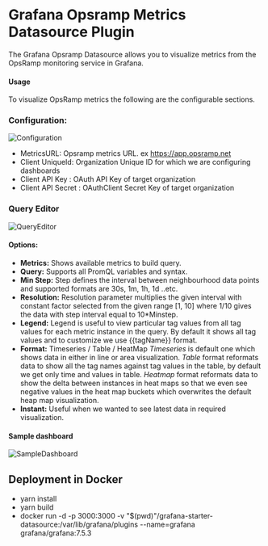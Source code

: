 # Grafana Opsramp Metrics Datasource Plugin
The Grafana Opsramp Datasource allows you to visualize metrics from the OpsRamp monitoring service in Grafana.

#### Usage
To visualize OpsRamp metrics the following are the configurable sections.

### Configuration:
![Configuration](https://opsramp-grafana-plugin.s3.us-east-2.amazonaws.com/opsramp-metric-plugin/images/configuration.png)

 - MetricsURL: Opsramp metrics URL. ex https://app.opsramp.net
 - Client UniqueId: Organization Unique ID for which we are configuring dashboards
 - Client API Key : OAuth API Key of target organization
 - Client API Secret : OAuthClient Secret Key of target organization
 
### Query Editor
![QueryEditor](https://opsramp-grafana-plugin.s3.us-east-2.amazonaws.com/opsramp-metric-plugin/images/queryeditor.png)

#### Options:

 - **Metrics:** Shows available metrics to build query.
 - **Query:** Supports all PromQL variables and syntax.
 - **Min Step:** Step defines the interval between neighbourhood data points and supported formats are 30s, 1m, 1h, 1d ..etc.
 - **Resolution:** Resolution parameter multiplies the given interval with constant factor selected from the given range [1, 10] where 1/10 gives the data with step interval equal to 10*Minstep.
 - **Legend:** Legend is useful to view particular tag values from all tag values for each metric instance in the query. By default it shows all tag values and to customize we use {{tagName}} format.
 - **Format:** Timeseries / Table / HeatMap
		*Timeseries* is default one which shows data in either in line or area visualization.
		*Table* format reformats data to show all the tag names against tag          values in the table, by default we get only time and values in table.
		*Heatmap* format reformats data to show the delta between instances in heat maps so that we even see negative values in the heat map buckets which overwrites the default heap map visualization.
 - **Instant:** Useful when we wanted to see latest data in required visualization.
 
#### Sample dashboard
![SampleDashboard](https://opsramp-grafana-plugin.s3.us-east-2.amazonaws.com/opsramp-metric-plugin/images/dashboard.png)

## Deployment in Docker
  - yarn install
  - yarn build
  - docker run -d -p 3000:3000 -v "$(pwd)"/grafana-starter-datasource:/var/lib/grafana/plugins --name=grafana grafana/grafana:7.5.3

